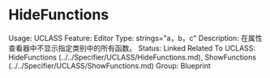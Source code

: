 # HideFunctions

Usage: UCLASS
Feature: Editor
Type: strings="a，b，c"
Description: 在属性查看器中不显示指定类别中的所有函数。
Status: Linked
Related To UCLASS: HideFunctions (../../Specifier/UCLASS/HideFunctions.md), ShowFunctions (../../Specifier/UCLASS/ShowFunctions.md)
Group: Blueprint